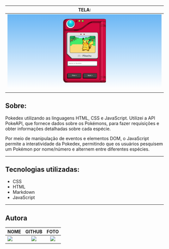 ﻿|          TELA:       |
|:-----------------------:
|![](./img/Captura%20de%20tela%202023-06-18%20222032.png)|
|                        |  

## Sobre:
Pokedex utilizando as linguagens HTML, CSS e JavaScript. Utilizei a API PokeAPI, que fornece dados sobre os Pokémons, para fazer requisições e obter informações detalhadas sobre cada espécie. 

Por meio de manipulação de eventos e elementos DOM, o JavaScript permite a interatividade da Pokedex, permitindo que os usuários pesquisem um Pokémon por nome/número e alternem entre diferentes espécies. 

---

## Tecnologias utilizadas:
- CSS
- HTML
- Markdown
- JavaScript
---

## **Autora**
| NOME | GITHUB | FOTO |
| :--- | :----: | :--: |
| <a href="https://github.com/ingryd16"><img src="https://img.shields.io/badge/DESENVOLVEDORA-INGRYD%20SHIRLLEY-informational?style=for-the-badge&logo=appveyorlabelColor=222222"></a> |   <a href="https://github.com/ingrydshirlley"><img src="https://skillicons.dev/icons?i=github&theme="/></a>   | <img src="https://avatars.githubusercontent.com/ingrydshirlley" height="50"></a> |
